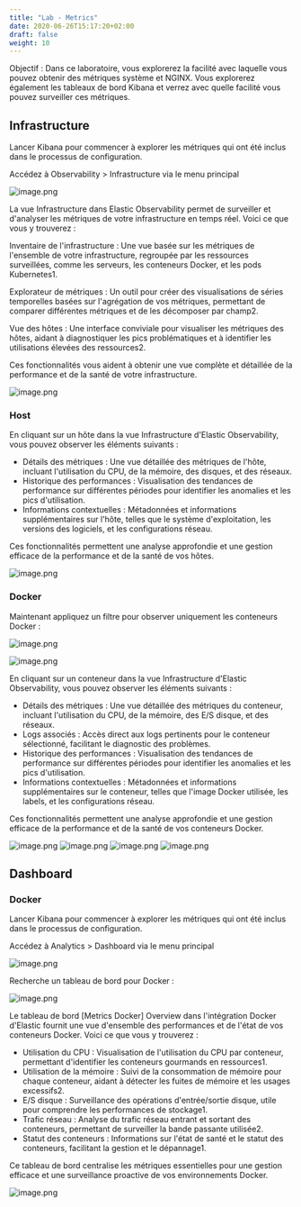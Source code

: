 ```yaml
---
title: "Lab - Metrics"
date: 2020-06-26T15:17:20+02:00
draft: false
weight: 10
---
```


Objectif : Dans ce laboratoire, vous explorerez la facilité avec laquelle vous pouvez obtenir des métriques système et NGINX. Vous explorerez également les tableaux de bord Kibana et verrez avec quelle facilité vous pouvez surveiller ces métriques.

## Infrastructure

Lancer Kibana pour commencer à explorer les métriques qui ont été inclus dans le processus de configuration.

Accédez à Observability > Infrastructure via le menu principal

![image.png](/elastic-tutorial/images/attachments/debutant/metrics/menu.png)


La vue Infrastructure dans Elastic Observability permet de surveiller et d'analyser les métriques de votre infrastructure en temps réel. Voici ce que vous y trouverez :

Inventaire de l'infrastructure : Une vue basée sur les métriques de l'ensemble de votre infrastructure, regroupée par les ressources surveillées, comme les serveurs, les conteneurs Docker, et les pods Kubernetes1.

Explorateur de métriques : Un outil pour créer des visualisations de séries temporelles basées sur l'agrégation de vos métriques, permettant de comparer différentes métriques et de les décomposer par champ2.

Vue des hôtes : Une interface conviviale pour visualiser les métriques des hôtes, aidant à diagnostiquer les pics problématiques et à identifier les utilisations élevées des ressources2.

Ces fonctionnalités vous aident à obtenir une vue complète et détaillée de la performance et de la santé de votre infrastructure.

![image.png](/elastic-tutorial/images/attachments/debutant/metrics/inventory.png)

### Host

En cliquant sur un hôte dans la vue Infrastructure d'Elastic Observability, vous pouvez observer les éléments suivants :

- Détails des métriques : Une vue détaillée des métriques de l'hôte, incluant l'utilisation du CPU, de la mémoire, des disques, et des réseaux.
- Historique des performances : Visualisation des tendances de performance sur différentes périodes pour identifier les anomalies et les pics d'utilisation.
- Informations contextuelles : Métadonnées et informations supplémentaires sur l'hôte, telles que le système d'exploitation, les versions des logiciels, et les configurations réseau.

Ces fonctionnalités permettent une analyse approfondie et une gestion efficace de la performance et de la santé de vos hôtes.

![image.png](/elastic-tutorial/images/attachments/debutant/metrics/inventory-hosts.png)

### Docker

Maintenant appliquez un filtre pour observer uniquement les conteneurs Docker :

![image.png](/elastic-tutorial/images/attachments/debutant/metrics/inventory-filter.png)

![image.png](/elastic-tutorial/images/attachments/debutant/metrics/inventory-docker.png)

En cliquant sur un conteneur dans la vue Infrastructure d'Elastic Observability, vous pouvez observer les éléments suivants :

 - Détails des métriques : Une vue détaillée des métriques du conteneur, incluant l'utilisation du CPU, de la mémoire, des E/S disque, et des réseaux.
 - Logs associés : Accès direct aux logs pertinents pour le conteneur sélectionné, facilitant le diagnostic des problèmes.
 - Historique des performances : Visualisation des tendances de performance sur différentes périodes pour identifier les anomalies et les pics d'utilisation.
 - Informations contextuelles : Métadonnées et informations supplémentaires sur le conteneur, telles que l'image Docker utilisée, les labels, et les configurations réseau.

Ces fonctionnalités permettent une analyse approfondie et une gestion efficace de la performance et de la santé de vos conteneurs Docker.

![image.png](/elastic-tutorial/images/attachments/debutant/metrics/metrics-nginx-overview.png)
![image.png](/elastic-tutorial/images/attachments/debutant/metrics/metrics-nginx-metadata.png)
![image.png](/elastic-tutorial/images/attachments/debutant/metrics/metrics-nginx-metrics.png)
![image.png](/elastic-tutorial/images/attachments/debutant/metrics/metrics-nginx-logs.png)


## Dashboard 

### Docker

Lancer Kibana pour commencer à explorer les métriques qui ont été inclus dans le processus de configuration.

Accédez à Analytics > Dashboard via le menu principal

![image.png](/elastic-tutorial/images/attachments/debutant/metrics/menu-dashboard.png)

Recherche un tableau de bord pour Docker : 

![image.png](/elastic-tutorial/images/attachments/debutant/metrics/dashboard-search.png)

Le tableau de bord [Metrics Docker] Overview dans l'intégration Docker d'Elastic fournit une vue d'ensemble des performances et de l'état de vos conteneurs Docker. Voici ce que vous y trouverez :

 - Utilisation du CPU : Visualisation de l'utilisation du CPU par conteneur, permettant d'identifier les conteneurs gourmands en ressources1.
 - Utilisation de la mémoire : Suivi de la consommation de mémoire pour chaque conteneur, aidant à détecter les fuites de mémoire et les usages excessifs2.
 - E/S disque : Surveillance des opérations d'entrée/sortie disque, utile pour comprendre les performances de stockage1.
 - Trafic réseau : Analyse du trafic réseau entrant et sortant des conteneurs, permettant de surveiller la bande passante utilisée2.
 - Statut des conteneurs : Informations sur l'état de santé et le statut des conteneurs, facilitant la gestion et le dépannage1.

Ce tableau de bord centralise les métriques essentielles pour une gestion efficace et une surveillance proactive de vos environnements Docker.

![image.png](/elastic-tutorial/images/attachments/debutant/metrics/dashboard-docker.png)


